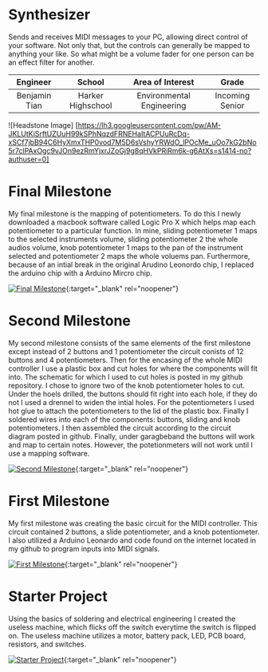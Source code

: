 ﻿# Synthesizer 
Sends and receives MIDI messages to your PC, allowing direct control of your software. Not only that, but the controls can generally be mapped to anything your like. So what might be a volume fader for one person can be an effect filter for another.

| **Engineer** | **School** | **Area of Interest** | **Grade** |
|:--:|:--:|:--:|:--:|
| Benjamin Tian | Harker Highschool | Environmental Engineering | Incoming Senior

![Headstone Image] [https://lh3.googleusercontent.com/pw/AM-JKLUtKiSrftUZUuH99kSPhNqzdFRNEHaItACPUuRcDq-xSCf7jbB94C6HyXmxTHP0vod7M5D6sVshyYRWdO_lPOcMe_uOo7kG2bNo5r7clPAxOgc9vJOn9ezRmYjxrJZoGj9g8qHVkPRiRm6k-g6AtXs=s1414-no?authuser=0]

  
# Final Milestone
My final milestone is the mapping of potentiometers. To do this I newly downloaded a macbook software called Logic Pro X which helps map each potentiometer to a particular function. In mine, sliding potentiometer 1 maps to the selected instruments volume, sliding potentiometer 2 the whole audios volume, knob potentiometer 1 maps to the pan of the instrument selected and potentiometer 2 maps the whole voluems pan. Furthermore, because of an intial break in the original Arudino Leonordo chip, I replaced the arduino chip with a Arduino Mircro chip. 

[![Final Milestone](https://i3.ytimg.com/vi/m_BNecjnYUE/maxresdefault.jpg)](https://www.youtube.com/watch?v=m_BNecjnYUE "Second Milestone"){:target="_blank" rel="noopener"}


# Second Milestone
My second milestone consists of the same elements of the first milestone except instead of 2 buttons and 1 potentiometer the circuit conists of 12 buttons and 4 potentiometers. Then for the encasing of the whole MIDI controller I use a plastic box and cut holes for where the components will fit into. The schematic for which I used to cut holes is posted in my github repository. I chose to ignore two of the knob potentiometer holes to cut. Under the hoels drilled, the buttons should fit right into each hole, if they do not I used a drennel to widen the intial holes. For the potentiometers I used hot glue to attach the potentiometers to the lid of the plastic box. Finally I soldered wires into each of the components: buttons, sliding and knob potentiometers. I then assembled the circuit according to the circuit diagram posted in github. Finally, under garagbeband the buttons will work and map to certain notes. However, the potetionmeters will not work until I use a mapping software. 

[![Second Milestone](https://i3.ytimg.com/vi/sgH1CStJsBg/maxresdefault.jpg)](https://www.youtube.com/watch?v=sgH1CStJsBg "Second Milestone"){:target="_blank" rel="noopener"}
# First Milestone
  

My first milestone was creating the basic circuit for the MIDI controller. This circuit contained 2 buttons, a slide potentiometer, and a knob potentiometer. I also utilized a Arduino Leonardo and code found on the internet located in my github to program inputs into MIDI signals. 

[![First Milestone](https://img.youtube.com/vi/-uf-8mD1fxA/maxresdefault.jpg)](https://www.youtube.com/watch?v=-uf-8mD1fxA "First Milestone"){:target="_blank" rel="noopener"}

# Starter Project 

Using the basics of soldering and electrical engineering I created the useless machine, which flicks off the switch everytime the switch is flipped on. The useless machine utilizes a motor, battery pack, LED, PCB board, resistors, and switches. 

[![Starter Project](https://img.youtube.com/vi/7vfSJlS_4pI/sddefault.jpg)](https://www.youtube.com/watch?v=7vfSJlS_4pI "First Milestone"){:target="_blank" rel="noopener"}
